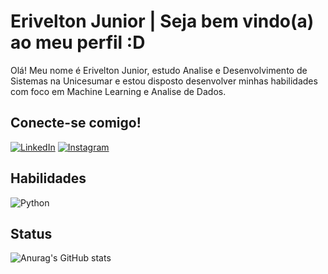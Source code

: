 
# Erivelton Junior | Seja bem vindo(a) ao meu perfil :D

Olá! Meu nome é Erivelton Junior, estudo Analise e Desenvolvimento de Sistemas na Unicesumar e estou disposto desenvolver minhas habilidades com foco em Machine Learning e Analise de Dados.

## Conecte-se comigo!

[![LinkedIn](https://img.shields.io/badge/LINKEDIN-000?style=for-the-badge&logo=linkedin&logoColor=0E76A8)](https://www.linkedin.com/in/eriveltonjr/)
[![Instagram](https://img.shields.io/badge/Instagram-000?style=for-the-badge&logo=instagram)](https://www.instagram.com/jrluzz_/)

## Habilidades

![Python](https://img.shields.io/badge/Python-000?style=for-the-badge&logo=python)

## Status

![Anurag's GitHub stats](https://github-readme-stats.vercel.app/api?username=erivelton-jr&show_icons=true&theme=radical) 
